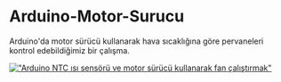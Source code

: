 # Arduino-Motor-Surucu
Arduino'da motor sürücü kullanarak hava sıcaklığına göre pervaneleri kontrol edebildiğimiz bir çalışma.



[!["Arduino NTC ısı sensörü ve motor sürücü kullanarak fan çalıştırmak"](http://img.youtube.com/vi/Z7K-BSN6ynA/0.jpg)](http://www.youtube.com/watch?v=Z7K-BSN6ynA)
